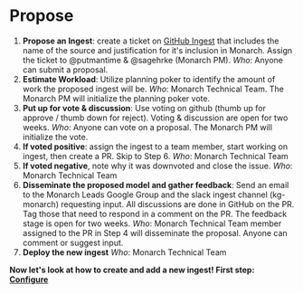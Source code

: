 # Propose 

1. **Propose an Ingest**: create a ticket on [GitHub Ingest](https://github.com/monarch-initiative/monarch-ingest/issues) that includes the name of the source and justification for it's inclusion in Monarch. Assign the ticket to @putmantime & @sagehrke (Monarch PM).
*Who*: Anyone can submit a proposal.
2. **Estimate Workload**: Utilize planning poker to identify the amount of work the proposed ingest will be.
*Who*: Monarch Technical Team. The Monarch PM will initialize the planning poker vote.
3. **Put up for vote & discussion**: Use voting on github (thumb up for approve / thumb down for reject). Voting & discussion are open for two weeks.
*Who*: Anyone can vote on a proposal. The Monarch PM will initialize the vote.
4. **If voted positive**: assign the ingest to a team member, start working on ingest, then create a PR. Skip to Step 6.
*Who*: Monarch Technical Team
5. **If voted negative**, note why it was downvoted and close the issue.
*Who*: Monarch Technical Team
6. **Disseminate the proposed model and gather feedback**: Send an email to the Monarch Leads Google Group and the slack ingest channel (kg-monarch) requesting input. All discussions are done in GitHub on the PR. Tag those that need to respond in a comment on the PR. The feedback stage is open for two weeks.
*Who*: Monarch Technical Team member assigned to the PR in Step 4 will disseminate the proposal. Anyone can comment or suggest input.
7. **Deploy the new ingest**
*Who*: Monarch Technical Team


**Now let's look at how to create and add a new ingest! First step: [Configure](2.%20Configure.md)**
